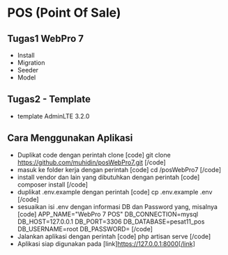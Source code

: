 # POS (Point Of Sale)
## Tugas1 WebPro 7
- Install
- Migration
- Seeder
- Model

## Tugas2 - Template
- template AdminLTE 3.2.0

## Cara Menggunakan Aplikasi
- Duplikat code dengan perintah clone
[code]
git clone https://github.com/muhidin/posWebPro7.git
[/code]
- masuk ke folder kerja dengan perintah
[code]
cd /posWebPro7
[/code]
- install vendor dan lain yang dibutuhkan dengan perintah
[code]
composer install
[/code]
- duplikat .env.example dengan perintah
[code]
cp .env.example .env
[/code]
- sesuaikan isi .env dengan informasi DB dan Password yang, misalnya
[code]
APP_NAME="WebPro 7 POS"
DB_CONNECTION=mysql
DB_HOST=127.0.0.1
DB_PORT=3306
DB_DATABASE=pesat11_pos
DB_USERNAME=root
DB_PASSWORD=
[/code]
- Jalankan aplikasi dengan perintah
[code]
php artisan serve
[/code]
- Aplikasi siap digunakan pada [link]https://127.0.0.1:8000[/link]